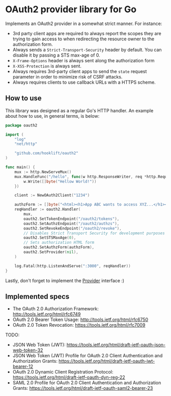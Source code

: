 # OAuth2 provider library for Go

Implements an OAuth2 provider in a somewhat strict manner. For instance:

* 3rd party client apps are required to always report the scopes they are trying to gain
access to when redirecting the resource owner to the authorization form.
* Always sends a `Strict-Transport-Security` header by default. You can disable it
by passing a STS max-age of 0.
* `X-Frame-Options` header is always sent along the authorization form
* `X-XSS-Protection` is always sent.
* Always requires 3rd-party client apps to send the `state` request parameter
in order to minimize risk of CSRF attacks.
* Always requires clients to use callback URLs with a HTTPS scheme.

## How to use
This library was designed as a regular Go's HTTP handler. An example about how to use,
in general terms, is below:

```go
package oauth2

import (
	"log"
	"net/http"

	"github.com/hooklift/oauth2"
)

func main() {
	mux := http.NewServeMux()
	mux.HandleFunc("/hello", func(w http.ResponseWriter, req *http.Request) {
		w.Write([]byte("Hellow World!"))
	})

	client := NewOAuth2Client("1234")

	authzForm := []byte("<html><h1>App ABC wants to access XYZ...</h1></html>")
	reqHandler := oauth2.Handler(
		mux,
		oauth2.SetTokenEndpoint("/oauth2/tokens"),
		oauth2.SetAuthzEndpoint("/oauth2/authzs"),
		oauth2.SetRevokeEndpoint("/oauth2/revoke"),
		// Disables Strict Transport Security for development purposes
		oauth2.SetSTSMaxAge(0),
		// Sets authorization HTML form
		oauth2.SetAuthzForm(authzForm),
		oauth2.SetProvider(nil),
	)

	log.Fatal(http.ListenAndServe(":3000", reqHandler))
}
```

Lastly, don't forget to implement the [Provider](https://github.com/hooklift/oauth2/blob/master/provider.go#L45-L85) interface :)


## Implemented specs
* The OAuth 2.0 Authorization Framework: http://tools.ietf.org/html/rfc6749
* OAuth 2.0 Bearer Token Usage: http://tools.ietf.org/html/rfc6750
* OAuth 2.0 Token Revocation: https://tools.ietf.org/html/rfc7009

TODO:
* JSON Web Token (JWT): https://tools.ietf.org/html/draft-ietf-oauth-json-web-token-32
* JSON Web Token (JWT) Profile for OAuth 2.0 Client Authentication and Authorization Grants: https://tools.ietf.org/html/draft-ietf-oauth-jwt-bearer-12
*  OAuth 2.0 Dynamic Client Registration Protocol: https://tools.ietf.org/html/draft-ietf-oauth-dyn-reg-22
* SAML 2.0 Profile for OAuth 2.0 Client Authentication and Authorization Grants: https://tools.ietf.org/html/draft-ietf-oauth-saml2-bearer-23

